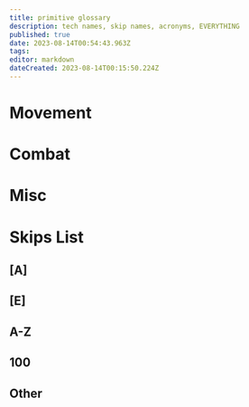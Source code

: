 ```yaml
---
title: primitive glossary
description: tech names, skip names, acronyms, EVERYTHING
published: true
date: 2023-08-14T00:54:43.963Z
tags: 
editor: markdown
dateCreated: 2023-08-14T00:15:50.224Z
---
```


# Movement

# Combat

# Misc 

# Skips List

## [A]

## [E]

## A-Z

## 100

## Other